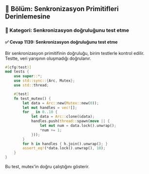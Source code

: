 ## 📘 Bölüm: Senkronizasyon Primitifleri Derinlemesine
### 🔹 Kategori: Senkronizasyon doğruluğunu test etme
#### ✅ Cevap 1139: Senkronizasyon doğruluğunu test etme

Bir senkronizasyon primitifinin doğruluğu, birim testlerle kontrol edilir. Testte, veri yarışının oluşmadığı doğrulanır.

```rust
#[cfg(test)]
mod tests {
    use super::*;
    use std::sync::{Arc, Mutex};
    use std::thread;

    #[test]
    fn test_mutex() {
        let data = Arc::new(Mutex::new(0));
        let mut handles = vec![];
        for _ in 0..10 {
            let data = Arc::clone(&data);
            handles.push(thread::spawn(move || {
                let mut num = data.lock().unwrap();
                *num += 1;
            }));
        }
        for h in handles { h.join().unwrap(); }
        assert_eq!(*data.lock().unwrap(), 10);
    }
}
```
Bu test, mutex'in doğru çalıştığını gösterir.
